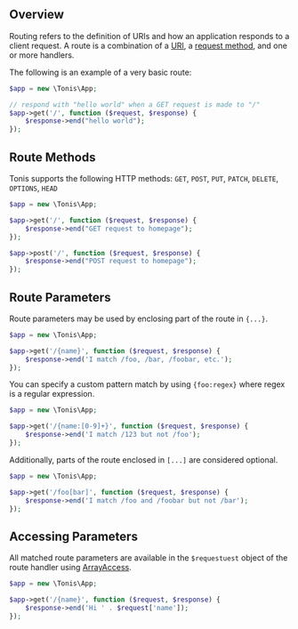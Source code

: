 Overview
--------

Routing refers to the definition of URIs and how an application responds to a client request. A route
is a combination of a [URI](https://en.wikipedia.org/wiki/Uniform_resource_identifier), a 
[request method](http://en.wikipedia.org/wiki/Hypertext_Transfer_Protocol), and one or more handlers.

The following is an example of a very basic route:

```php
$app = new \Tonis\App;

// respond with "hello world" when a GET request is made to "/"
$app->get('/', function ($request, $response) {
    $response->end("hello world");    
});
```

Route Methods
-------------

Tonis supports the following HTTP methods: ```GET```, ```POST```, ```PUT```, ```PATCH```, ```DELETE```, ```OPTIONS```, 
```HEAD```

```php
$app = new \Tonis\App;

$app->get('/', function ($request, $response) {
    $response->end("GET request to homepage");    
});

$app->post('/', function ($request, $response) {
    $response->end("POST request to homepage");    
});
```

Route Parameters
----------------

Route parameters may be used by enclosing part of the route in ```{...}```.

```php
$app = new \Tonis\App;

$app->get('/{name}', function ($request, $response) {
    $response->end('I match /foo, /bar, /foobar, etc.');
});
```

You can specify a custom pattern match by using ```{foo:regex}``` where regex is a regular expression.

```php
$app = new \Tonis\App;

$app->get('/{name:[0-9]+}', function ($request, $response) {
    $response->end('I match /123 but not /foo');
});
```

Additionally, parts of the route enclosed in ```[...]``` are considered optional.

```php
$app = new \Tonis\App;

$app->get('/foo[bar]', function ($request, $response) {
    $response->end('I match /foo and /foobar but not /bar');
});
```

Accessing Parameters
--------------------

All matched route parameters are available in the ```$requestuest``` object of the route handler using 
[ArrayAccess](http://www.php.net/arrayaccess). 

```php
$app = new \Tonis\App;

$app->get('/{name}', function ($request, $response) {
    $response->end('Hi ' . $request['name']);
});
```

